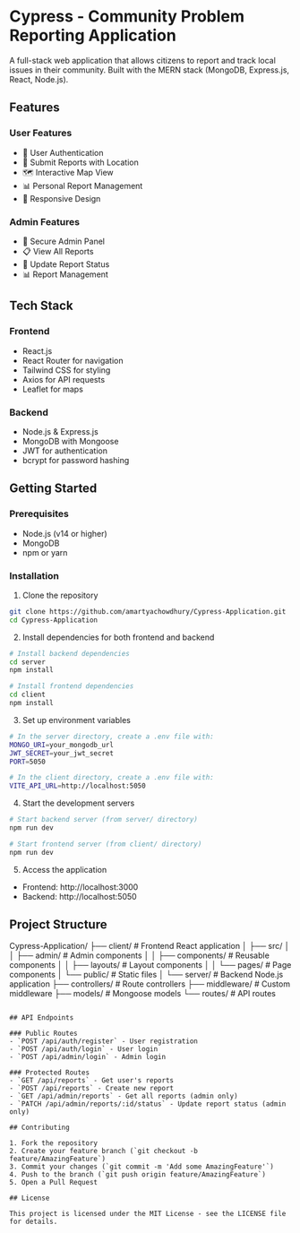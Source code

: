 # Cypress - Community Problem Reporting Application

A full-stack web application that allows citizens to report and track local issues in their community. Built with the MERN stack (MongoDB, Express.js, React, Node.js).

## Features

### User Features
- 🔐 User Authentication
- 📝 Submit Reports with Location
- 🗺️ Interactive Map View
- 📊 Personal Report Management
- 📱 Responsive Design

### Admin Features
- 👑 Secure Admin Panel
- 📋 View All Reports
- 🔄 Update Report Status
- 📊 Report Management

## Tech Stack

### Frontend
- React.js
- React Router for navigation
- Tailwind CSS for styling
- Axios for API requests
- Leaflet for maps

### Backend
- Node.js & Express.js
- MongoDB with Mongoose
- JWT for authentication
- bcrypt for password hashing

## Getting Started

### Prerequisites
- Node.js (v14 or higher)
- MongoDB
- npm or yarn

### Installation

1. Clone the repository
```bash
git clone https://github.com/amartyachowdhury/Cypress-Application.git
cd Cypress-Application
```

2. Install dependencies for both frontend and backend
```bash
# Install backend dependencies
cd server
npm install

# Install frontend dependencies
cd client
npm install
```

3. Set up environment variables
```bash
# In the server directory, create a .env file with:
MONGO_URI=your_mongodb_url
JWT_SECRET=your_jwt_secret
PORT=5050

# In the client directory, create a .env file with:
VITE_API_URL=http://localhost:5050
```

4. Start the development servers
```bash
# Start backend server (from server/ directory)
npm run dev

# Start frontend server (from client/ directory)
npm run dev
```

5. Access the application
- Frontend: http://localhost:3000
- Backend: http://localhost:5050

## Project Structure

Cypress-Application/
├── client/                 # Frontend React application
│   ├── src/
│   │   ├── admin/         # Admin components
│   │   ├── components/    # Reusable components
│   │   ├── layouts/       # Layout components
│   │   └── pages/        # Page components
│   └── public/           # Static files
│
└── server/               # Backend Node.js application
    ├── controllers/      # Route controllers
    ├── middleware/       # Custom middleware
    ├── models/          # Mongoose models
    └── routes/          # API routes
```

## API Endpoints

### Public Routes
- `POST /api/auth/register` - User registration
- `POST /api/auth/login` - User login
- `POST /api/admin/login` - Admin login

### Protected Routes
- `GET /api/reports` - Get user's reports
- `POST /api/reports` - Create new report
- `GET /api/admin/reports` - Get all reports (admin only)
- `PATCH /api/admin/reports/:id/status` - Update report status (admin only)

## Contributing

1. Fork the repository
2. Create your feature branch (`git checkout -b feature/AmazingFeature`)
3. Commit your changes (`git commit -m 'Add some AmazingFeature'`)
4. Push to the branch (`git push origin feature/AmazingFeature`)
5. Open a Pull Request

## License

This project is licensed under the MIT License - see the LICENSE file for details.

